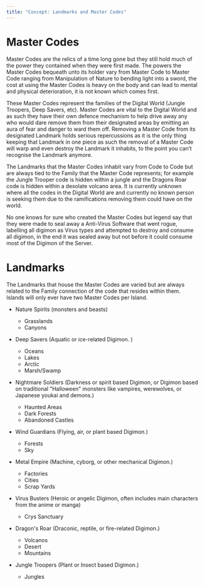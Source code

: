 ```yaml
---
title: "Concept: Landmarks and Master Codes"
---
```

# Master Codes

Master Codes are the relics of a time long gone but they still hold much of the power they contained when they were first made.
The powers the Master Codes bequeath unto its holder vary from Master Code to Master Code ranging from Manipulation of Nature to bending light into a sword,
the cost at using the Master Codes is heavy on the body and can lead to mental and physical deterioration, it is not known which comes first.

These Master Codes represent the families of the Digital World (Jungle Troopers, Deep Savers, etc).
Master Codes are vital to the Digital World and as such they have their own defence mechanism to help drive away any who would dare remove them from their designated areas by emitting an aura of fear and danger to ward them off.
Removing a Master Code from its designated Landmark holds serious repercussions as it is the only thing keeping that Landmark in one piece as such the removal of a Master Code will warp and even destroy the Landmark it inhabits,
to the point you can’t recognise the Landmark anymore.

The Landmarks that the Master Codes inhabit vary from Code to Code but are always tied to the Family that the Master Code represents;
for example the Jungle Trooper code is hidden within a jungle and the Dragons Roar code is hidden within a desolate volcano area.
It is currently unknown where all the codes in the Digital World are and currently no known person is seeking them due to the ramifications removing them could have on the world. 

No one knows for sure who created the Master Codes but legend say that they were made to seal away a Anti-Virus Software that went rogue,
labelling all digimon as Virus types and attempted to destroy and consume all digimon,
in the end it was sealed away but not before it could consume most of the Digimon of the Server. 

# Landmarks

The Landmarks that house the Master Codes are varied but are always related to the Family connection of the code that resides within them.
Islands will only ever have two Master Codes per Island. 

* Nature Spirits (monsters and beasts)
  * Grasslands
  * Canyons

* Deep Savers	(Aquatic or ice-related Digimon. )
  * Oceans
  * Lakes
  * Arctic
  * Marsh/Swamp

* Nightmare Soldiers (Darkness or spirit based Digimon, or Digimon based on traditional "Halloween" monsters like vampires, werewolves, or Japanese youkai and demons.)
  * Haunted Areas
  * Dark Forests
  * Abandoned Castles

* Wind Guardians (Flying, air, or plant based Digimon.)
  * Forests
  * Sky

* Metal Empire (Machine, cyborg, or other mechanical Digimon.)
  * Factories
  * Cities
  * Scrap Yards

* Virus Busters (Heroic or angelic Digimon, often includes main characters from the anime or manga) 
  * Crys Sanctuary

* Dragon's Roar	 (Draconic, reptile, or fire-related Digimon.)
  * Volcanos
  * Desert
  * Mountains

* Jungle Troopers (Plant or Insect based Digimon.)
  * Jungles

